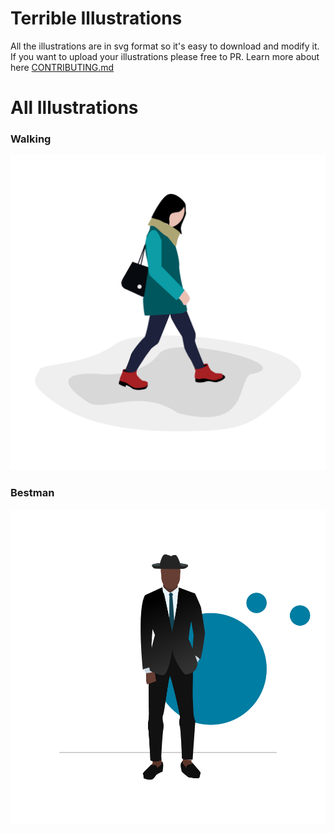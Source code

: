 # Terrible Illustrations
All the illustrations are in svg format so it's easy to download and modify it. If you want to upload your illustrations please  free to PR. Learn more about here [CONTRIBUTING.md](https://github.com/hemnathmouli/terrible-illustrations/blob/master/CONTRIBUTING.md)


# All Illustrations

### Walking
![walking](https://github.com/hemnathmouli/terrible-illustrations/blob/master/preview/walking.png?raw=true)

### Bestman
![bestman](https://github.com/hemnathmouli/terrible-illustrations/blob/master/preview/bestman.png?raw=true)
